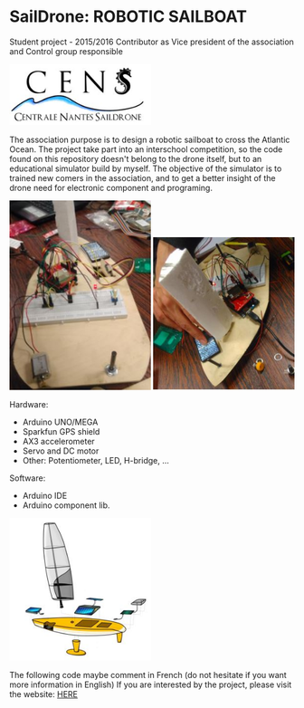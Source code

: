 # SailDrone: ROBOTIC SAILBOAT
Student project - 2015/2016
Contributor as Vice president of the association and Control group responsible

<img src="/image/logo.JPG" width="250">      

The association purpose is to design a robotic sailboat to cross the Atlantic Ocean.
The project take part into an interschool competition, so the code found on this repository doesn't belong to the drone itself,
but to an educational simulator build by myself. The objective of the simulator is to trained new comers in the association, 
and to get a better insight of the drone need for electronic component and programing.

<img src="/image/photo1.JPG" width="250"> <img src="/image/photo2.JPG" width="250">

Hardware:
* Arduino UNO/MEGA
* Sparkfun GPS shield
* AX3 accelerometer
* Servo and DC motor
* Other: Potentiometer, LED, H-bridge, ...

Software:
* Arduino IDE
* Arduino component lib.

<img src="/image/schema.JPG" width="250">

The following code maybe comment in French (do not hesitate if you want more information in English)
If you are interested by the project, please visit the website: [HERE](https://www.cens.website/)
